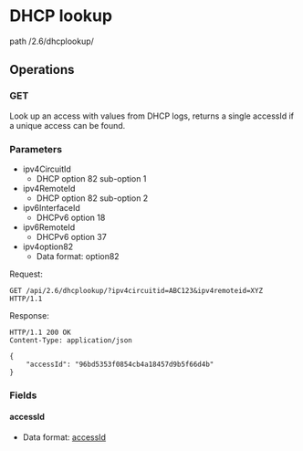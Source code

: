 # DHCP lookup
path /2.6/dhcplookup/

## Operations

### GET

Look up an access with values from DHCP logs, returns a single accessId if a unique access can be found. 

### Parameters 

   * ipv4CircuitId
     * DHCP option 82 sub-option 1
   * ipv4RemoteId
     * DHCP option 82 sub-option 2
   * ipv6InterfaceId
     * DHCPv6 option 18
   * ipv6RemoteId
     * DHCPv6 option 37
   * ipv4option82
     * Data format: option82

Request:
```HTTP
GET /api/2.6/dhcplookup/?ipv4circuitid=ABC123&ipv4remoteid=XYZ HTTP/1.1
```

Response:

```HTTP
HTTP/1.1 200 OK
Content-Type: application/json

{
    "accessId": "96bd5353f0854cb4a18457d9b5f66d4b"
}
```

### Fields

 #### accessId
 * Data format: [accessId](../common/dataformats.md#accessid)
